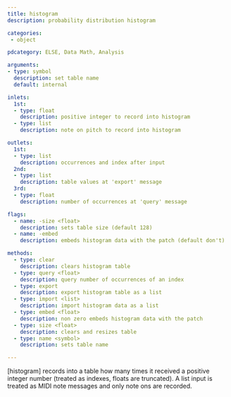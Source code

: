 ```yaml
---
title: histogram
description: probability distribution histogram

categories:
 - object

pdcategory: ELSE, Data Math, Analysis

arguments:
- type: symbol
  description: set table name
  default: internal

inlets:
  1st:
  - type: float
    description: positive integer to record into histogram
  - type: list
    description: note on pitch to record into histogram

outlets:
  1st:
  - type: list
    description: occurrences and index after input
  2nd:
  - type: list
    description: table values at 'export' message
  3rd:
  - type: float
    description: number of occurrences at 'query' message

flags:
  - name: -size <float>
    description: sets table size (default 128)
  - name: -embed
    description: embeds histogram data with the patch (default don't)

methods:
  - type: clear
    description: clears histogram table
  - type: query <float>
    description: query number of occurrences of an index
  - type: export
    description: export histogram table as a list
  - type: import <list>
    description: import histogram data as a list
  - type: embed <float>
    description: non zero embeds histogram data with the patch
  - type: size <float>
    description: clears and resizes table
  - type: name <symbol>
    description: sets table name

---
```


[histogram] records into a table how many times it received a positive integer number (treated as indexes, floats are truncated). A list input is treated as MIDI note messages and only note ons are recorded.

